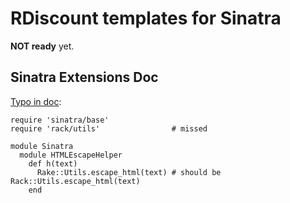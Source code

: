 # RDiscount templates for Sinatra

**NOT ready** yet.


## Sinatra Extensions Doc

[Typo in doc](http://www.sinatrarb.com/extensions.html):

    require 'sinatra/base'
    require 'rack/utils'                # missed
      
    module Sinatra
      module HTMLEscapeHelper
        def h(text)
          Rake::Utils.escape_html(text) # should be Rack::Utils.escape_html(text)
        end

